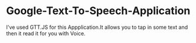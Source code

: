 # Google-Text-To-Speech-Application
I've used GTT.JS for this Appplication.It allows you to tap in some text and then it read it for you with Voice.
